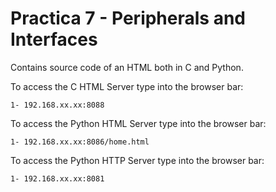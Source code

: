 # Practica 7 - Peripherals and Interfaces

Contains source code of an HTML both in C and Python.


  To access the C HTML Server type into the browser bar: 

    1- 192.168.xx.xx:8088

  To access the Python HTML Server type into the browser bar: 

    1- 192.168.xx.xx:8086/home.html

  To access the Python HTTP Server type into the browser bar:

    1- 192.168.xx.xx:8081
